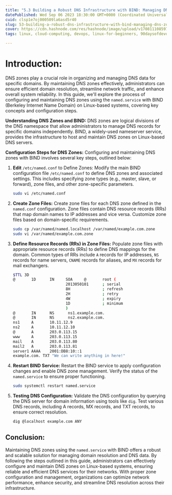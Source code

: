 ```yaml
---
title: "5.3 Building a Robust DNS Infrastructure with BIND: Managing DNS Zones"
datePublished: Wed Sep 06 2023 18:30:00 GMT+0000 (Coordinated Universal Time)
cuid: clsp1e7oj000509la6asd5r40
slug: 53-building-a-robust-dns-infrastructure-with-bind-managing-dns-zones
cover: https://cdn.hashnode.com/res/hashnode/image/upload/v1708111085978/e6355f19-46d5-4a33-8a0e-1c99fe4ecd9a.png
tags: linux, cloud-computing, devops, linux-for-beginners, 90daysofdevops, shubhamlondhe, trainwithshubham

---
```


# **Introduction:**

DNS zones play a crucial role in organizing and managing DNS data for specific domains. By maintaining DNS zones effectively, administrators can ensure efficient domain resolution, streamline network traffic, and enhance overall system reliability. In this guide, we'll explore the process of configuring and maintaining DNS zones using the `named.service` with BIND (Berkeley Internet Name Domain) on Linux-based systems, covering key concepts and configuration steps.

**Understanding DNS Zones and BIND:** DNS zones are logical divisions of the DNS namespace that allow administrators to manage DNS records for specific domains independently. BIND, a widely-used nameserver service, provides the infrastructure to host and maintain DNS zones on Linux-based DNS servers.

**Configuration Steps for DNS Zones:** Configuring and maintaining DNS zones with BIND involves several key steps, outlined below:

1. **Edit** `/etc/named.conf` to Define Zones: Modify the main BIND configuration file `/etc/named.conf` to define DNS zones and associated settings. This includes specifying zone types (e.g., master, slave, or forward), zone files, and other zone-specific parameters.
    
    ```bash
    sudo vi /etc/named.conf
    ```
    
2. **Create Zone Files:** Create zone files for each DNS zone defined in the `named.conf` configuration. Zone files contain DNS resource records (RRs) that map domain names to IP addresses and vice versa. Customize zone files based on domain-specific requirements.
    
    ```bash
    sudo cp /var/named/named.localhost /var/named/example.com.zone
    sudo vi /var/named/example.com.zone
    ```
    
3. **Define Resource Records (RRs) in Zone Files:** Populate zone files with appropriate resource records (RRs) to define DNS mappings for the domain. Common types of RRs include `A` records for IP addresses, `NS` records for name servers, `CNAME` records for aliases, and `MX` records for mail exchangers.
    
    ```bash
    $TTL 3D
    @       1D      IN     SOA     @       root (
                           2013050101      ; serial
                           8H              ; refresh
                           2H              ; retry
                           4W              ; expiry
                           1D              ; minimum
                           )
    @       IN      NS      ns1.example.com.
    @       IN      NS      ns2.example.com.
    ns1     A       10.11.12.9
    ns2     A       10.11.12.10
    @       A       203.0.113.15
    www     A       203.0.113.15
    mail    A       203.0.113.80
    mail2   A       203.0.113.81
    server1 AAAA    2001:DB8:10::1
    example.com. TXT "We can write anything in here!"
    ```
    
4. **Restart BIND Service:** Restart the BIND service to apply configuration changes and enable DNS zone management. Verify the status of the `named.service` to ensure proper functioning.
    
    ```bash
    sudo systemctl restart named.service
    ```
    
5. **Testing DNS Configuration:** Validate the DNS configuration by querying the DNS server for domain information using tools like `dig`. Test various DNS records, including A records, MX records, and TXT records, to ensure correct resolution.
    
    ```bash
    dig @localhost example.com ANY
    ```
    

## **Conclusion:**

Maintaining DNS zones using the `named.service` with BIND offers a robust and scalable solution for managing domain resolution and DNS data. By following the steps outlined in this guide, administrators can effectively configure and maintain DNS zones on Linux-based systems, ensuring reliable and efficient DNS services for their networks. With proper zone configuration and management, organizations can optimize network performance, enhance security, and streamline DNS resolution across their infrastructure.